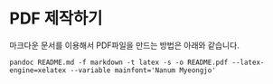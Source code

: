 # PDF 제작하기
마크다운 문서를 이용해서 PDF파일을 만드는 방법은 아래와 같습니다.
```
pandoc README.md -f markdown -t latex -s -o README.pdf --latex-engine=xelatex --variable mainfont='Nanum Myeongjo'
```
